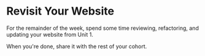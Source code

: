 # Revisit Your Website

For the remainder of the week, spend some time reviewing, refactoring, and updating your website from Unit 1.

When you're done, share it with the rest of your cohort. 
